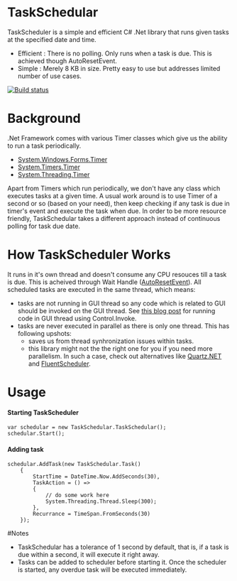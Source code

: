 # TaskSchedular

TaskScheduler is a simple and efficient C# .Net library that runs given tasks at the specified date and time.
 
- Efficient : There is no polling. Only runs when a task is due. This is achieved though AutoResetEvent.
- Simple  : Merely 8 KB in size. Pretty easy to use but addresses limited number of use cases.

[![Build status](https://ci.appveyor.com/api/projects/status/t5h2qs9mgaeu12ma/branch/master?svg=true)](https://ci.appveyor.com/project/umaranis/taskscheduler/branch/master)

# Background
 
.Net Framework comes with various Timer classes which give us the ability to run a task periodically.
 
- [System.Windows.Forms.Timer](https://msdn.microsoft.com/en-us/library/system.windows.forms.timer%28v=vs.110%29.aspx)
- [System.Timers.Timer](https://msdn.microsoft.com/en-us/library/system.timers.timer%28v=vs.110%29.aspx)  
- [System.Threading.Timer](https://msdn.microsoft.com/en-us/library/system.threading.timer%28v=vs.110%29.aspx)
 
Apart from Timers which run periodically, we don't have any class which executes tasks at a given time. A usual work around is to use Timer of a second or so (based on your need), then keep checking if any task is due in timer's event and execute the task when due. In order to be more resource friendly, TaskSchedular takes a different approach instead of continuous polling for task due date.

# How TaskScheduler Works
 
It runs in it's own thread and doesn't consume any CPU resouces till a task is due. This is acheived through Wait Handle ([AutoResetEvent](https://msdn.microsoft.com/en-us/library/system.threading.autoresetevent%28v=vs.110%29.aspx)). All scheduled tasks are executed in the same thread, which means:
- tasks are not running in GUI thread so any code which is related to GUI should be invoked on the GUI thread. See [this blog post](http://umaranis.com/2014/05/25/keeping-ui-responsive-c-net/) for running code in GUI thread using Control.Invoke.
- tasks are never executed in parallel as there is only one thread. This has following upshots:
  - saves us from thread synhronization issues within tasks.
  - this library might not the the right one for you if you need more parallelism. In such a case, check out alternatives like [Quartz.NET](http://www.quartz-scheduler.net/) and [FluentScheduler](https://github.com/jgeurts/FluentScheduler).

# Usage 
 
#### Starting TaskScheduler
 
```
var schedular = new TaskSchedular.TaskSchedular();
schedular.Start();
```

#### Adding task

``` 
schedular.AddTask(new TaskSchedular.Task()
    {
        StartTime = DateTime.Now.AddSeconds(30),
        TaskAction = () =>
        {
            // do some work here
            System.Threading.Thread.Sleep(300);
        },
        Recurrance = TimeSpan.FromSeconds(30)
    });
```

#Notes

- TaskSchedular has a tolerance of 1 second by default, that is, if a task is due within a second, it will execute it right away.
- Tasks can be added to scheduler before starting it. Once the scheduler is started, any overdue task will be executed immediately.
